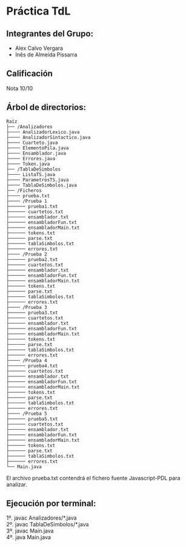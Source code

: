# Práctica TdL

## Integrantes del Grupo:

- Alex Calvo Vergara
- Inês de Almeida Pissarra

## Calificación
Nota 10/10

## Árbol de directorios:
```
Raíz
├── /Analizadores
├──── AnalizadorLexico.java
├──── AnalizadorSintactico.java
├──── Cuarteto.java
├──── ElementoPila.java
├──── Ensamblador.java
├──── Errores.java
├──── Token.java
├── /TablaDeSimbolos
├──── ListaTS.java
├──── ParametrosTS.java
├──── TablaDeSimbolos.java
├── /Ficheros
├──── prueba.txt
├──── /Prueba 1
├────── prueba1.txt
├────── cuartetos.txt
├────── ensamblador.txt
├────── ensambladorFun.txt
├────── ensambladorMain.txt
├────── tokens.txt
├────── parse.txt
├────── tablaSimbolos.txt
├────── errores.txt
├──── /Prueba 2
├────── prueba2.txt
├────── cuartetos.txt
├────── ensamblador.txt
├────── ensambladorFun.txt
├────── ensambladorMain.txt
├────── tokens.txt
├────── parse.txt
├────── tablaSimbolos.txt
├────── errores.txt
├──── /Prueba 3
├────── prueba3.txt
├────── cuartetos.txt
├────── ensamblador.txt
├────── ensambladorFun.txt
├────── ensambladorMain.txt
├────── tokens.txt
├────── parse.txt
├────── tablaSimbolos.txt
├────── errores.txt
├──── /Prueba 4
├────── prueba4.txt
├────── cuartetos.txt
├────── ensamblador.txt
├────── ensambladorFun.txt
├────── ensambladorMain.txt
├────── tokens.txt
├────── parse.txt
├────── tablaSimbolos.txt
├────── errores.txt
├──── /Prueba 5
├────── prueba5.txt
├────── cuartetos.txt
├────── ensamblador.txt
├────── ensambladorFun.txt
├────── ensambladorMain.txt
├────── tokens.txt
├────── parse.txt
├────── tablaSimbolos.txt
├────── errores.txt
└── Main.java

```
El archivo prueba.txt contendrá el fichero fuente Javascript-PDL para analizar.

## Ejecución por terminal:
1º. javac Analizadores/\*.java \
2º. javac TablaDeSimbolos/\*.java \
3º. javac Main.java \
4º. java Main.java
